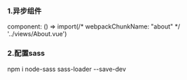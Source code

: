 ### 1.异步组件
component: () => import(/* webpackChunkName: "about" */ '../views/About.vue')

### 2.配置sass
npm i node-sass sass-loader --save-dev
<style lang='scss'>

嵌套，混合 ，继承


font-size:13.33333333vw;
    /* 1rem = 100px     ?/100=100vw/750*/
    ui提供(*2/100)

3.路由的重定向 redirect
4.命名路由 name
5.别名:alias path:'/home' alias:'/h'
6.命名视图
<router-view name='xxx'>

{
    path:xxx,
    components:{
        default:组件,
        router-view的名字:渲染组件
    }
}

7.当前路由样式
router-link-exact-active 
router-link-active(用子路由样式，如果父路由的样式也存在用这个类)
子路由在router-link里面路径要写全称 
redirect写在components外面
8.404页面
写在最下边
{
    path:'**',
    component:NotFound
  }

9.路由的元数据（meta）
路由的数据放在meta里
{
    path:'**',
    component:NotFound,
    meta:{//路由的元数据
      flag:true
    }
  }
  监控路由数据的变化
watch:{
      $route:{//监听当前路由的变化
        handler(n){
          console.log(n.meta.flag);
          this.visible = !n.meta.flag//flag是true的时候，导航不可见
        },
        immediate:true
      }
    }

11.路由传参 id
    <router-link to='/list/:实际参数'>xxx</router-link>

    路由对象
    {
        path:'list/:type',
        component:Xxx
    }

    this.$route 当前的路由对象
    this.$route.params.变量 就可以拿到路由传过来的参数

4.监听路由参数的变化，随时可以拿到路由的参数
    watch:{
        //监听路由参数的变化在组件没有卸载的情况下
        $route:{
            //n相当于this.$route
            handler(n){
                console.log(n.params.type,222)
            },
            immediate:true
        }
    }

    挂载阶段和创建阶段的四个钩子函数要重新执行的话需要组件卸载后切换回来重新执行

    watch:{//监听路由参数的变化 在组件没有卸载的情况下
        $route:{
            handler(n){//n相当于this.$route
                getList(n.params.type).then((res)=>{
                    if(res.data.code === 200){
                        this.list = res.data.data.list;
                    }
                })
                // console.log(n.params.type,222)
            },
            immediate:true

        },  
    }

5.$router,$route
this.$router VueRouter的实例对象 编程式导航
this.$route 当前的路由对象 

6.编程式导航
this.$router.push('url') 它能够改变地址栏上的url，从而改变渲染的组件
this.$router.push({name:route对象的name,params:{key:value...},,query:{k:Date.now()}}) 对应同一个路由path /list 重复点击会报警告 

 methods:{
      changeList(type){
        //编程式导航  //this.$router this.route
        console.log(this.$router)
        // this.$router.push('/list/'+type)//改变url /list/users /list/goods
        this.$router.push({"name":"list",params:{type},query:{k:Date.now()}})//这种方式
        //路由跳转到 name叫 list的路由对象,params 参数传递过去，方便传多个值 
        //对应的路由的path /list
      }
    }
---------------------------------
this.$rouer.push({name:"xxx",params:{key:value...},query:{key:value...}})
跳转到名字叫 xxx路由对象，带过去params对象里的参数，并且把query里的键值对放到？后面
--------------------------------------
7.拿到query 传的值
this.$route.query.变量

8.html5有一个pushState方法 replaceState方法

9.transition 
v-enter
v-enter-active
v-enter-to

v-leave
v-leave-active
v-leave-to

<transition mode = 'out-in'>out-in 是表示先退场再进场
    <router-view/>
</transition>

animate.css

<link href="https://cdn.bootcdn.net/ajax/libs/animate.css/3.7.2/animate.css" rel="stylesheet">
 <transition mode="out-in" enter-active-class="animated slideInLeft" leave-active-class="animated slideOutLeft">
    <router-view/>
    </transition>

10.导航守卫 路由的钩子函数
    全局守卫 
        beforeEach(to,from,next) to 就是切换到路由的对象 from 当前路由的对象 next跳转
        afterEach(to,from)
    路由独享的守卫
        beforeEnter
    组件内的守卫
        路由进入之前
        beforeRouterEnter(比beforeCreate要早，直接拿不到数据)
        路由更新之前
        beforeRouteUpdate
        路由离开之前
        beforeRouteLeave





